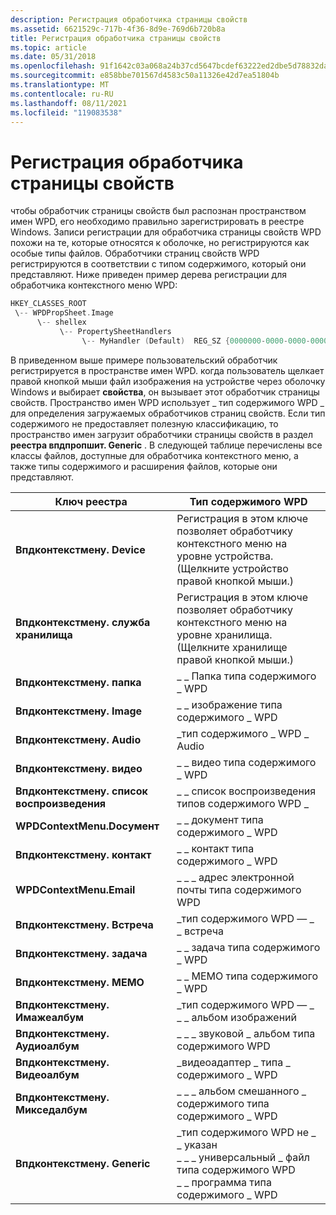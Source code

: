 ```yaml
---
description: Регистрация обработчика страницы свойств
ms.assetid: 6621529c-717b-4f36-8d9e-769d6b720b8a
title: Регистрация обработчика страницы свойств
ms.topic: article
ms.date: 05/31/2018
ms.openlocfilehash: 91f1642c03a068a24b37cd5647bcdef63222ed2dbe5d78832daeea31e8abd67d
ms.sourcegitcommit: e858bbe701567d4583c50a11326e42d7ea51804b
ms.translationtype: MT
ms.contentlocale: ru-RU
ms.lasthandoff: 08/11/2021
ms.locfileid: "119083538"
---
```

# <a name="registering-your-property-sheet-handler"></a>Регистрация обработчика страницы свойств

чтобы обработчик страницы свойств был распознан пространством имен WPD, его необходимо правильно зарегистрировать в реестре Windows. Записи регистрации для обработчика страницы свойств WPD похожи на те, которые относятся к оболочке, но регистрируются как особые типы файлов. Обработчики страниц свойств WPD регистрируются в соответствии с типом содержимого, который они представляют. Ниже приведен пример дерева регистрации для обработчика контекстного меню WPD:


```C++
HKEY_CLASSES_ROOT
 \-- WPDPropSheet.Image
      \-- shellex
           \-- PropertySheetHandlers
                \-- MyHandler (Default)  REG_SZ {0000000-0000-0000-0000-000000000000}

```



В приведенном выше примере пользовательский обработчик регистрируется в пространстве имен WPD. когда пользователь щелкает правой кнопкой мыши файл изображения на устройстве через оболочку Windows и выбирает **свойства**, он вызывает этот обработчик страницы свойств. Пространство имен WPD использует \_ тип содержимого WPD \_ для определения загружаемых обработчиков страниц свойств. Если тип содержимого не предоставляет полезную классификацию, то пространство имен загрузит обработчики страницы свойств в раздел **реестра впдпропшит. Generic** . В следующей таблице перечислены все классы файлов, доступные для обработчика контекстного меню, а также типы содержимого и расширения файлов, которые они представляют.



| Ключ реестра                   | Тип содержимого WPD                                                                                                               |
|--------------------------------|--------------------------------------------------------------------------------------------------------------------------------|
| **Впдконтекстмену. Device**      | Регистрация в этом ключе позволяет обработчику контекстного меню на уровне устройства. (Щелкните устройство правой кнопкой мыши.)                   |
| **Впдконтекстмену. служба хранилища**     | Регистрация в этом ключе позволяет обработчику контекстного меню на уровне хранилища. (Щелкните хранилище правой кнопкой мыши.)                 |
| **Впдконтекстмену. папка**      | \_ \_ Папка типа содержимого \_ WPD                                                                                                     |
| **Впдконтекстмену. Image**       | \_ \_ изображение типа содержимого \_ WPD                                                                                                      |
| **Впдконтекстмену. Audio**       | \_тип содержимого \_ WPD \_ Audio                                                                                                      |
| **Впдконтекстмену. видео**       | \_ \_ видео типа содержимого \_ WPD                                                                                                      |
| **Впдконтекстмену. список воспроизведения**    | \_ \_ список воспроизведения типов содержимого WPD \_                                                                                                   |
| **WPDContextMenu.Docумент**    | \_ \_ документ типа содержимого \_ WPD                                                                                                   |
| **Впдконтекстмену. контакт**     | \_ \_ контакт типа содержимого \_ WPD                                                                                                    |
| **WPDContextMenu.Email**       | \_ \_ \_ адрес электронной почты типа содержимого WPD                                                                                                      |
| **Впдконтекстмену. Встреча** | \_тип содержимого WPD — \_ \_ встреча                                                                                                |
| **Впдконтекстмену. задача**        | \_ \_ задача типа содержимого \_ WPD                                                                                                       |
| **Впдконтекстмену. МЕМО**        | \_ \_ МЕМО типа содержимого \_ WPD                                                                                                       |
| **Впдконтекстмену. Имажеалбум**  | \_тип содержимого WPD — \_ \_ \_ альбом изображений                                                                                               |
| **Впдконтекстмену. Аудиоалбум**  | \_ \_ \_ звуковой \_ альбом типа содержимого WPD                                                                                               |
| **Впдконтекстмену. Видеоалбум**  | \_видеоадаптер \_ типа \_ содержимого \_ WPD                                                                                               |
| **Впдконтекстмену. Микседалбум**  | \_ \_ \_ альбом смешанного \_ содержимого типа содержимого \_ WPD                                                                                      |
| **Впдконтекстмену. Generic**     | \_тип содержимого WPD не \_ \_ указан<br/> \_ \_ \_ универсальный \_ файл типа содержимого WPD<br/> \_ \_ программа типа содержимого \_ WPD<br/> |



 

 

 




